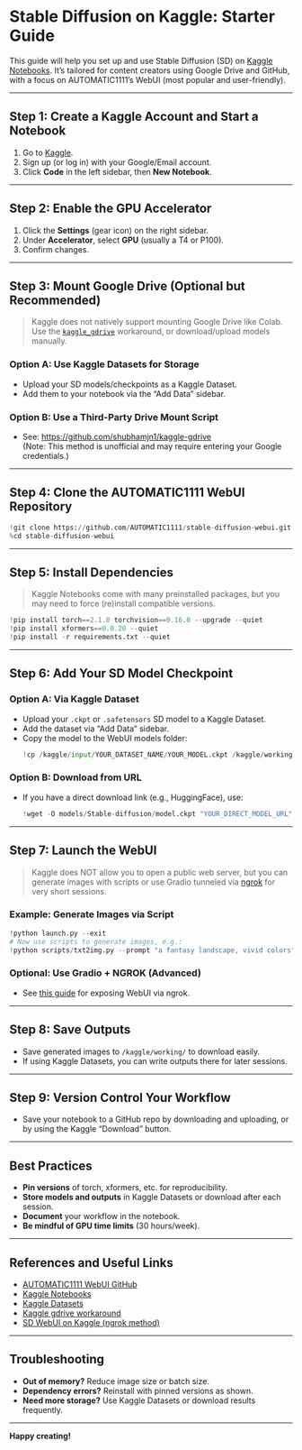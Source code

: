 # Stable Diffusion on Kaggle: Starter Guide

This guide will help you set up and use Stable Diffusion (SD) on [Kaggle Notebooks](https://www.kaggle.com/code). 
It’s tailored for content creators using Google Drive and GitHub, with a focus on AUTOMATIC1111’s WebUI (most popular and user-friendly).

---

## **Step 1: Create a Kaggle Account and Start a Notebook**

1. Go to [Kaggle](https://www.kaggle.com/).
2. Sign up (or log in) with your Google/Email account.
3. Click **Code** in the left sidebar, then **New Notebook**.

---

## **Step 2: Enable the GPU Accelerator**

1. Click the **Settings** (gear icon) on the right sidebar.
2. Under **Accelerator**, select **GPU** (usually a T4 or P100).
3. Confirm changes.

---

## **Step 3: Mount Google Drive (Optional but Recommended)**

> Kaggle does not natively support mounting Google Drive like Colab.  
> Use the [`kaggle_gdrive`](https://github.com/shubhamjn1/kaggle-gdrive) workaround, or download/upload models manually.

### **Option A: Use Kaggle Datasets for Storage**
- Upload your SD models/checkpoints as a Kaggle Dataset.
- Add them to your notebook via the “Add Data” sidebar.

### **Option B: Use a Third-Party Drive Mount Script**
- See: https://github.com/shubhamjn1/kaggle-gdrive  
  (Note: This method is unofficial and may require entering your Google credentials.)

---

## **Step 4: Clone the AUTOMATIC1111 WebUI Repository**

```python
!git clone https://github.com/AUTOMATIC1111/stable-diffusion-webui.git
%cd stable-diffusion-webui
```

---

## **Step 5: Install Dependencies**

> Kaggle Notebooks come with many preinstalled packages, but you may need to force (re)install compatible versions.

```python
!pip install torch==2.1.0 torchvision==0.16.0 --upgrade --quiet
!pip install xformers==0.0.20 --quiet
!pip install -r requirements.txt --quiet
```

---

## **Step 6: Add Your SD Model Checkpoint**

### **Option A: Via Kaggle Dataset**
- Upload your `.ckpt` or `.safetensors` SD model to a Kaggle Dataset.
- Add the dataset via “Add Data” sidebar.
- Copy the model to the WebUI models folder:
  ```python
  !cp /kaggle/input/YOUR_DATASET_NAME/YOUR_MODEL.ckpt /kaggle/working/stable-diffusion-webui/models/Stable-diffusion/
  ```

### **Option B: Download from URL**
- If you have a direct download link (e.g., HuggingFace), use:
  ```python
  !wget -O models/Stable-diffusion/model.ckpt "YOUR_DIRECT_MODEL_URL"
  ```

---

## **Step 7: Launch the WebUI**

> Kaggle does NOT allow you to open a public web server, but you can generate images with scripts or use Gradio tunneled via [ngrok](https://ngrok.com/) for very short sessions.

### **Example: Generate Images via Script**

```python
!python launch.py --exit
# Now use scripts to generate images, e.g.:
!python scripts/txt2img.py --prompt "a fantasy landscape, vivid colors" --n_samples 1 --n_iter 1 --plms
```

### **Optional: Use Gradio + NGROK (Advanced)**
- See [this guide](https://www.kaggle.com/code/sergeykonovalov/sd-webui-on-kaggle-with-ngrok) for exposing WebUI via ngrok.

---

## **Step 8: Save Outputs**

- Save generated images to `/kaggle/working/` to download easily.
- If using Kaggle Datasets, you can write outputs there for later sessions.

---

## **Step 9: Version Control Your Workflow**

- Save your notebook to a GitHub repo by downloading and uploading, or by using the Kaggle “Download” button.

---

## **Best Practices**

- **Pin versions** of torch, xformers, etc. for reproducibility.
- **Store models and outputs** in Kaggle Datasets or download after each session.
- **Document** your workflow in the notebook.
- **Be mindful of GPU time limits** (30 hours/week).

---

## **References and Useful Links**

- [AUTOMATIC1111 WebUI GitHub](https://github.com/AUTOMATIC1111/stable-diffusion-webui)
- [Kaggle Notebooks](https://www.kaggle.com/code)
- [Kaggle Datasets](https://www.kaggle.com/datasets)
- [Kaggle gdrive workaround](https://github.com/shubhamjn1/kaggle-gdrive)
- [SD WebUI on Kaggle (ngrok method)](https://www.kaggle.com/code/sergeykonovalov/sd-webui-on-kaggle-with-ngrok)

---

## **Troubleshooting**

- **Out of memory?** Reduce image size or batch size.
- **Dependency errors?** Reinstall with pinned versions as shown.
- **Need more storage?** Use Kaggle Datasets or download results frequently.

---

**Happy creating!**